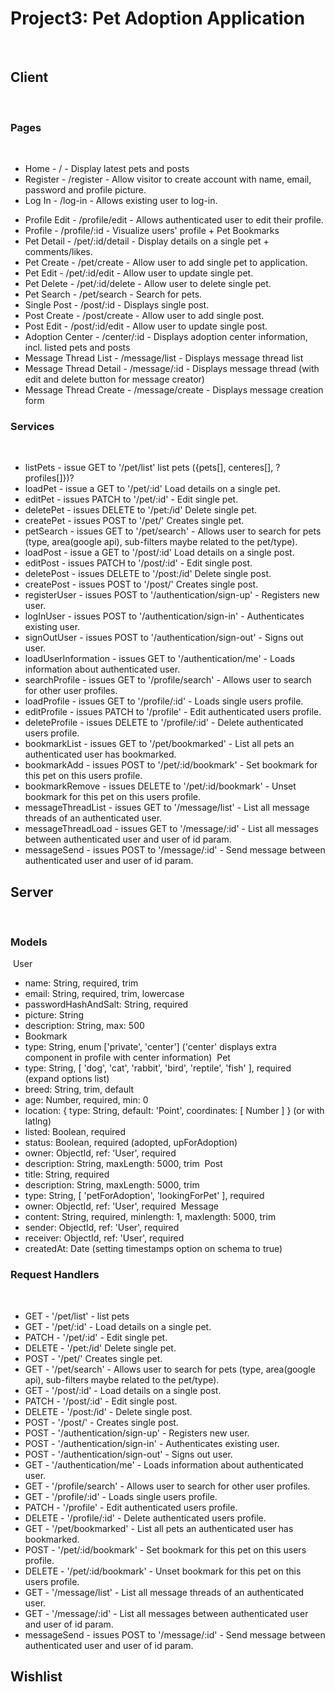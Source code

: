 # Project3: Pet Adoption Application

​

## Client

​

### Pages

​

- Home - / - Display latest pets and posts
- Register - /register - Allow visitor to create account with name, email, password and profile picture.
- Log In - /log-in - Allows existing user to log-in.
<!-- - Profile Search - /profile/search - Search for users. -->
- Profile Edit - /profile/edit - Allows authenticated user to edit their profile.
- Profile - /profile/:id - Visualize users' profile + Pet Bookmarks
  ​
- Pet Detail - /pet/:id/detail - Display details on a single pet + comments/likes.
- Pet Create - /pet/create - Allow user to add single pet to application.
- Pet Edit - /pet/:id/edit - Allow user to update single pet.
- Pet Delete - /pet/:id/delete - Allow user to delete single pet.
- Pet Search - /pet/search - Search for pets.
  <!-- - Pet Bookmark - /pet/bookmark ? -->
  ​
- Single Post - /post/:id - Displays single post.
- Post Create - /post/create - Allow user to add single post.
- Post Edit - /post/:id/edit - Allow user to update single post.
  ​
- Adoption Center - /center/:id - Displays adoption center information, incl. listed pets and posts
  ​
- Message Thread List - /message/list - Displays message thread list
- Message Thread Detail - /message/:id - Displays message thread (with edit and delete button for message creator)
- Message Thread Create - /message/create - Displays message creation form
  ​

### Services

​

- listPets - issue GET to '/pet/list' list pets <!-- centers --> ({pets[], centeres[], ? profiles[]})?
- loadPet - issue a GET to '/pet/:id' Load details on a single pet.
- editPet - issues PATCH to '/pet/:id' - Edit single pet.
- deletePet - issues DELETE to '/pet:/id' Delete single pet.
- createPet - issues POST to '/pet/' Creates single pet.
- petSearch - issues GET to '/pet/search' - Allows user to search for pets (type, area(google api), sub-filters maybe related to the pet/type).
  ​
  <!-- display posts of user on user's profile -->
  ​
- loadPost - issue a GET to '/post/:id' Load details on a single post.
- editPost - issues PATCH to '/post/:id' - Edit single post.
- deletePost - issues DELETE to '/post:/id' Delete single post.
- createPost - issues POST to '/post/' Creates single post.
  ​
- registerUser - issues POST to '/authentication/sign-up' - Registers new user.
- logInUser - issues POST to '/authentication/sign-in' - Authenticates existing user.
- signOutUser - issues POST to '/authentication/sign-out' - Signs out user.
- loadUserInformation - issues GET to '/authentication/me' - Loads information about authenticated user.
  ​
- searchProfile - issues GET to '/profile/search' - Allows user to search for other user profiles.
- loadProfile - issues GET to '/profile/:id' - Loads single users profile.
- editProfile - issues PATCH to '/profile' - Edit authenticated users profile.
- deleteProfile - issues DELETE to '/profile/:id' - Delete authenticated users profile.
  ​
- bookmarkList - issues GET to '/pet/bookmarked' - List all pets an authenticated user has bookmarked.
- bookmarkAdd - issues POST to '/pet/:id/bookmark' - Set bookmark for this pet on this users profile.
- bookmarkRemove - issues DELETE to '/pet/:id/bookmark' - Unset bookmark for this pet on this users profile.
- messageThreadList - issues GET to '/message/list' - List all message threads of an authenticated user.
- messageThreadLoad - issues GET to '/message/:id' - List all messages between authenticated user and user of id param.
- messageSend - issues POST to '/message/:id' - Send message between authenticated user and user of id param.
  ​

## Server

​

### Models

​
User
​

- name: String, required, trim
- email: String, required, trim, lowercase
- passwordHashAndSalt: String, required
- picture: String
- description: String, max: 500
- Bookmark
- type: String, enum ['private', 'center'] ('center' displays extra component in profile with center information)
  ​
  Pet
  ​
- type: String, [ 'dog', 'cat', 'rabbit', 'bird', 'reptile', 'fish' ], required (expand options list)
- breed: String, trim, default
- age: Number, required, min: 0
- location: { type: String, default: 'Point', coordinates: [ Number ] } (or with latlng)
- listed: Boolean, required
- status: Boolean, required (adopted, upForAdoption)
- owner: ObjectId, ref: 'User', required
- description: String, maxLength: 5000, trim
  ​
  Post
  ​
- title: String, required
- description: String, maxLength: 5000, trim
- type: String, [ 'petForAdoption', 'lookingForPet' ], required
- owner: ObjectId, ref: 'User', required
  ​
  Message
  ​
- content: String, required, minlength: 1, maxlength: 5000, trim
- sender: ObjectId, ref: 'User', required
- receiver: ObjectId, ref: 'User', required
- createdAt: Date (setting timestamps option on schema to true)
  ​

### Request Handlers

​

- GET - '/pet/list' - list pets
- GET - '/pet/:id' - Load details on a single pet.
- PATCH - '/pet/:id' - Edit single pet.
- DELETE - '/pet:/id' Delete single pet.
- POST - '/pet/' Creates single pet.
- GET - '/pet/search' - Allows user to search for pets (type, area(google api), sub-filters maybe related to the pet/type).
  ​
- GET - '/post/:id' - Load details on a single post.
- PATCH - '/post/:id' - Edit single post.
- DELETE - '/post:/id' - Delete single post.
- POST - '/post/' - Creates single post.
  ​
- POST - '/authentication/sign-up' - Registers new user.
- POST - '/authentication/sign-in' - Authenticates existing user.
- POST - '/authentication/sign-out' - Signs out user.
- GET - '/authentication/me' - Loads information about authenticated user.
  ​
- GET - '/profile/search' - Allows user to search for other user profiles.
- GET - '/profile/:id' - Loads single users profile.
- PATCH - '/profile' - Edit authenticated users profile.
- DELETE - '/profile/:id' - Delete authenticated users profile.
  ​
- GET - '/pet/bookmarked' - List all pets an authenticated user has bookmarked.
- POST - '/pet/:id/bookmark' - Set bookmark for this pet on this users profile.
- DELETE - '/pet/:id/bookmark' - Unset bookmark for this pet on this users profile.
  ​
- GET - '/message/list' - List all message threads of an authenticated user.
- GET - '/message/:id' - List all messages between authenticated user and user of id param.
- messageSend - issues POST to '/message/:id' - Send message between authenticated user and user of id param.
  ​

## Wishlist
